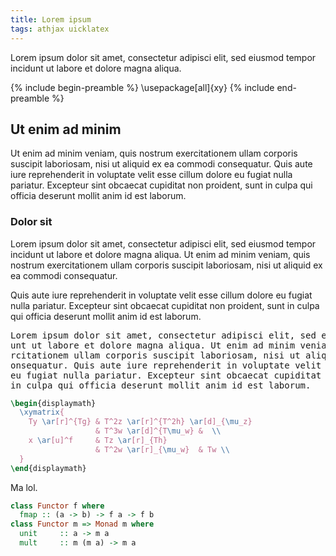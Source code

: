 ```yaml
---
title: Lorem ipsum
tags: athjax uicklatex
---
```


Lorem ipsum dolor sit amet, consectetur adipisci elit, sed eiusmod tempor incidunt ut labore et dolore magna aliqua.

{% include begin-preamble %}
\usepackage[all]{xy}
{% include end-preamble %}

## Ut enim ad minim

Ut enim ad minim veniam, quis nostrum exercitationem ullam corporis suscipit laboriosam, nisi ut aliquid ex ea commodi consequatur. Quis aute iure reprehenderit in voluptate velit esse cillum dolore eu fugiat nulla pariatur. Excepteur sint obcaecat cupiditat non proident, sunt in culpa qui officia deserunt mollit anim id est laborum.


### Dolor sit

Lorem ipsum dolor sit amet, consectetur adipisci elit, sed eiusmod tempor incidunt ut labore et dolore magna aliqua. Ut enim ad minim veniam, quis nostrum exercitationem ullam corporis suscipit laboriosam, nisi ut aliquid ex ea commodi consequatur.

Quis aute iure reprehenderit in voluptate velit esse cillum dolore eu fugiat nulla pariatur. Excepteur sint obcaecat cupiditat non proident, sunt in culpa qui officia deserunt mollit anim id est laborum.


<pre>
Lorem ipsum dolor sit amet, consectetur adipisci elit, sed eiusmod tempor incid
unt ut labore et dolore magna aliqua. Ut enim ad minim veniam, quis nostrum exe
rcitationem ullam corporis suscipit laboriosam, nisi ut aliquid ex ea commodi c
onsequatur. Quis aute iure reprehenderit in voluptate velit esse cillum dolore 
eu fugiat nulla pariatur. Excepteur sint obcaecat cupiditat non proident, sunt 
in culpa qui officia deserunt mollit anim id est laborum.
</pre>




``` latex
\begin{displaymath}
  \xymatrix{
    Ty \ar[r]^{Tg} & T^2z \ar[r]^{T^2h} \ar[d]_{\mu_z}
                   & T^3w \ar[d]^{T\mu_w} &  \\
    x \ar[u]^f     & Tz \ar[r]_{Th}
                   & T^2w \ar[r]_{\mu_w}  & Tw \\
  }
\end{displaymath}
```

Ma lol.

~~~ haskell
class Functor f where
  fmap :: (a -> b) -> f a -> f b
class Functor m => Monad m where
  unit     :: a -> m a
  mult     :: m (m a) -> m a
~~~
